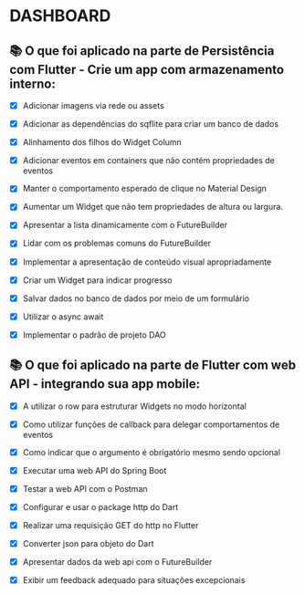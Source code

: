 # DASHBOARD 

## 📚 O que foi aplicado na parte de Persistência com Flutter - Crie um app com armazenamento interno: 

  - [x] Adicionar imagens via rede ou assets
  - [x] Adicionar as dependências do sqflite para criar um banco de dados
  - [x] Alinhamento dos filhos do Widget Column
  - [x] Adicionar eventos em containers que não contém propriedades de eventos
  - [x] Manter o comportamento esperado de clique no Material Design
  - [x] Aumentar um Widget que não tem propriedades de altura ou largura.
  - [x] Apresentar a lista dinamicamente com o FutureBuilder
  - [x] Lidar com os problemas comuns do FutureBuilder
  - [x] Implementar a apresentação de conteúdo visual apropriadamente
  - [x] Criar um Widget para indicar progresso
  - [x] Salvar dados no banco de dados por meio de um formulário
  - [x] Utilizar o async await
  - [x] Implementar o padrão de projeto DAO


## 📚 O que foi aplicado na parte de Flutter com web API - integrando sua app mobile: 

  - [x] A utilizar o row para estruturar Widgets no modo horizontal 
  - [x] Como utilizar funções de callback para delegar comportamentos de eventos
  - [x] Como indicar que o argumento é obrigatório mesmo sendo opcional
  - [x] Executar uma web API do Spring Boot 
  - [x] Testar a web API com o Postman
  - [x] Configurar e usar o package http do Dart
  - [x] Realizar uma requisição GET do http no Flutter
  - [x] Converter json para objeto do Dart
  - [x] Apresentar dados da web api com o FutureBuilder
  - [x] Exibir um feedback adequado para situações excepcionais
  
